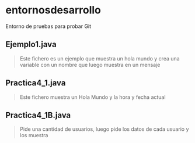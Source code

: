 # entornosdesarrollo
Entorno de pruebas para probar Git
## Ejemplo1.java
>Este fichero es un ejemplo que muestra un hola mundo y crea una variable con un nombre que luego muestra en un mensaje
## Practica4_1.java
>Este fichero muestra un Hola Mundo y la hora y fecha actual
## Practica4_1B.java
>Pide una cantidad de usuarios, luego pide los datos de cada usuario y los muestra

